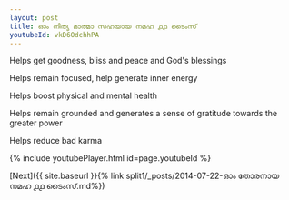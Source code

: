 ```yaml
---
layout: post
title: ഓം നിത്യ മാത്മാ സഹയായ നമഹ ൧൧ ടൈംസ്
youtubeId: vkD6OdchhPA
---
```

 
 
Helps get goodness, bliss and peace and God's blessings
 
Helps remain focused, help generate inner energy 
 
Helps boost physical and mental health 
 
Helps remain grounded and generates a sense of gratitude towards the greater power 
 
Helps reduce bad karma
 
 
 
 


{% include youtubePlayer.html id=page.youtubeId %}
 
[Next]({{ site.baseurl }}{% link  split1/_posts/2014-07-22-ഓം തോരനായ നമഹ ൧൧ ടൈംസ്.md%})
 
